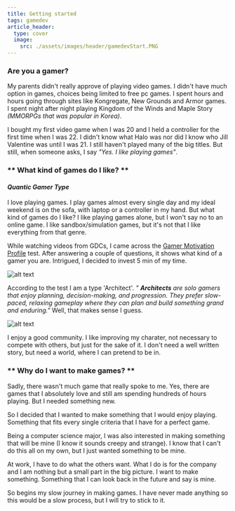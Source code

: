 ```yaml
---
title: Getting started
tags: gamedev
article_header:
  type: cover
  image:
    src: ./assets/images/header/gamedevStart.PNG
---
```


[img2]: https://github.com/brightstone9/brightstone9.github.io/tree/main/assets/images/post/gamedevStart2.PNG
[img3]: https://github.com/brightstone9/brightstone9.github.io/tree/main/assets/images/post/gamedevStart3.PNG

### **Are you a gamer?** 

My parents didn't really approve of playing video games. I didn't have much option in games, choices being limited to free pc games. I spent hours and hours going through sites like Kongregate, New Grounds and Armor games. I spent night after night playing Kingdom of the Winds and Maple Story *(MMORPGs that was popular in Korea)*.

I bought my first video game when I was 20 and I held a controller for the first time when I was 22. I didn't know what Halo was nor did I know who Jill Valentine was until I was 21. I still haven't played many of the big titles. But still, when someone asks, I say *"Yes. I like playing games"*.

### ** What kind of games do I like? **
#### *Quantic Gamer Type*

I love playing games. I play games almost every single day and my ideal weekend is on the sofa, with laptop or a controller in my hand. But what kind of games do I like? I like playing games alone, but I won't say no to an online game. I like sandbox/simulation games, but it's not that I like everything from that genre.

While watching videos from GDCs, I came across the [Gamer Motivation Profile](https://apps.quanticfoundry.com/surveys/answer/gamerprofile/) test. After answering a couple of questions, it shows what kind of a gamer you are. Intrigued, I decided to invest 5 min of my time. 

![alt text][img2]

According to the test I am a type 'Architect'. *" **Architects** are solo gamers that enjoy planning, decision-making, and progression. They prefer slow-paced, relaxing gameplay where they can plan and build something grand and enduring."* Well, that makes sense I guess. 

![alt text][img3]

I enjoy a good community. I like improving my charater, not necessary to compete with others, but just for the sake of it. I don't need a well written story, but need a world, where I can pretend to be in. 

### ** Why do I want to make games? **

Sadly, there wasn't much game that really spoke to me. Yes, there are games that I absolutely love and still am spending hundreds of hours playing. But I needed something new.

So I decided that I wanted to make something that I would enjoy playing. Something that fits every single criteria that I have for a perfect game. 

Being a computer science major, I was also interested in making something that will be mine (I know it sounds creepy and strange). I know that I can't do this all on my own, but I just wanted something to be mine. 

At work, I have to do what the others want. What I do is for the company and I am nothing but a small part in the big picture. I want to make something. Something that I can look back in the future and say is mine. 

So begins my slow journey in making games. I have never made anything so this would be a slow process, but I will try to stick to it.